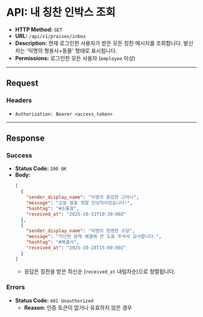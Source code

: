 # API: 내 칭찬 인박스 조회

- **HTTP Method:** `GET`
- **URL:** `/api/v1/praises/inbox`
- **Description:** 현재 로그인한 사용자가 받은 모든 칭찬 메시지를 조회합니다. 발신자는 '익명의 형용사+동물' 형태로 표시됩니다.
- **Permissions:** 로그인한 모든 사용자 (`employee` 이상)

---

## Request

### Headers
- `Authorization: Bearer <access_token>`

---

## Response

### Success
- **Status Code:** `200 OK`
- **Body:**
  ```json
  [
    {
      "sender_display_name": "익명의 용감한 고라니",
      "message": "오늘 발표 정말 인상적이었습니다!",
      "hashtag": "#소통왕",
      "received_at": "2025-10-31T10:30:00Z"
    },
    {
      "sender_display_name": "익명의 현명한 수달",
      "message": "지난번 문제 해결에 큰 도움 주셔서 감사합니다.",
      "hashtag": "#해결사",
      "received_at": "2025-10-28T15:00:00Z"
    }
  ]
  ```
  - 응답은 칭찬을 받은 최신순 (`received_at` 내림차순)으로 정렬됩니다.

### Errors
- **Status Code:** `401 Unauthorized`
  - **Reason:** 인증 토큰이 없거나 유효하지 않은 경우
